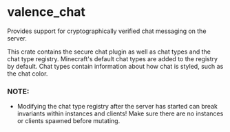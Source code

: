 # valence_chat

Provides support for cryptographically verified chat messaging on the server.

This crate contains the secure chat plugin as well as chat types and the chat type registry. Minecraft's default chat types are added to the registry by default. Chat types contain information about how chat is styled, such as the chat color.

### **NOTE:**
- Modifying the chat type registry after the server has started can
break invariants within instances and clients! Make sure there are no
instances or clients spawned before mutating.